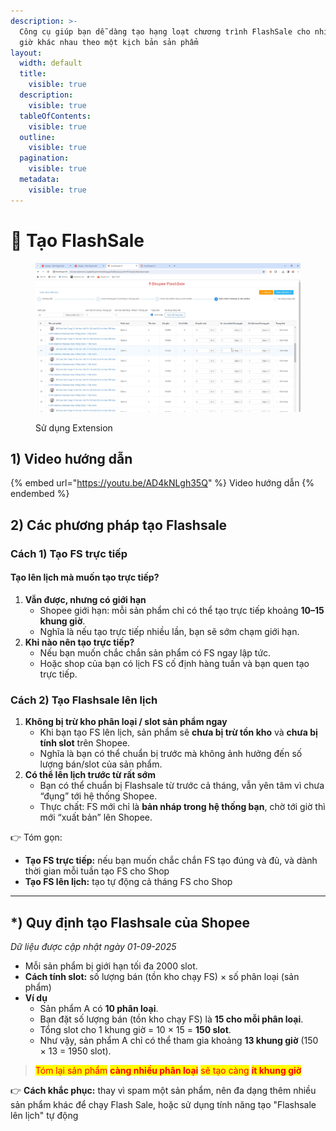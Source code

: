 ```yaml
---
description: >-
  Công cụ giúp bạn dễ dàng tạo hạng loạt chương trình FlashSale cho nhiều khung
  giờ khác nhau theo một kịch bản sản phẩm
layout:
  width: default
  title:
    visible: true
  description:
    visible: true
  tableOfContents:
    visible: true
  outline:
    visible: true
  pagination:
    visible: true
  metadata:
    visible: true
---
```


# 🥂 Tạo FlashSale

<figure><img src="../../../.gitbook/assets/image (1) (1) (1) (1) (1) (1) (1) (1) (1) (1) (1) (1) (1) (1).png" alt=""><figcaption><p>Sử dụng Extension</p></figcaption></figure>

## 1) Video hướng dẫn

{% embed url="https://youtu.be/AD4kNLgh35Q" %}
Video hướng dẫn
{% endembed %}

## 2) Các phương pháp tạo Flashsale

### Cách 1) Tạo FS trực tiếp

#### Tạo lên lịch mà muốn tạo trực tiếp?

1. **Vẫn được, nhưng có giới hạn**
   * Shopee giới hạn: mỗi sản phẩm chỉ có thể tạo trực tiếp khoảng **10–15 khung giờ**.
   * Nghĩa là nếu tạo trực tiếp nhiều lần, bạn sẽ sớm chạm giới hạn.
2. **Khi nào nên tạo trực tiếp?**
   * Nếu bạn muốn chắc chắn sản phẩm có FS ngay lập tức.
   * Hoặc shop của bạn có lịch FS cố định hàng tuần và bạn quen tạo trực tiếp.

### Cách 2) Tạo Flashsale lên lịch

1. **Không bị trừ kho phân loại / slot sản phẩm ngay**
   * Khi bạn tạo FS lên lịch, sản phẩm sẽ **chưa bị trừ tồn kho** và **chưa bị tính slot** trên Shopee.
   * Nghĩa là bạn có thể chuẩn bị trước mà không ảnh hưởng đến số lượng bán/slot của sản phẩm.
2. **Có thể lên lịch trước từ rất sớm**
   * Bạn có thể chuẩn bị Flashsale từ trước cả tháng, vẫn yên tâm vì chưa “đụng” tới hệ thống Shopee.
   * Thực chất: FS mới chỉ là **bản nháp trong hệ thống bạn**, chờ tới giờ thì mới “xuất bản” lên Shopee.

👉 Tóm gọn:

* **Tạo FS trực tiếp:** nếu bạn muốn chắc chắn FS tạo đúng và đủ, và dành thời gian mỗi tuần tạo FS cho Shop
* **Tạo FS lên lịch:** tạo tự động cả tháng FS cho Shop

***

## \*) Quy định tạo Flashsale của Shopee

_Dữ liệu được cập nhật ngày 01-09-2025_

* Mỗi sản phẩm bị giới hạn tối đa 2000 slot.
* **Cách tính slot:** số lượng bán (tồn kho chạy FS) × số phân loại (sản phẩm)
* **Ví dụ**
  * Sản phẩm A có **10 phân loại**.
  * Bạn đặt số lượng bán (tồn kho chạy FS) là **15 cho mỗi phân loại**.
  * Tổng slot cho 1 khung giờ = 10 × 15 = **150 slot**.
  * Như vậy, sản phẩm A chỉ có thể tham gia khoảng **13 khung giờ** (150 × 13 = 1950 slot).

> <mark style="color:red;">Tóm lại sản phẩm</mark> <mark style="color:red;"></mark><mark style="color:red;">**càng nhiều phân loại**</mark> <mark style="color:red;"></mark><mark style="color:red;">sẽ tạo càng</mark> <mark style="color:red;"></mark><mark style="color:red;">**ít khung giờ**</mark>

👉 **Cách khắc phục:** thay vì spam một sản phẩm, nên đa dạng thêm nhiều sản phẩm khác để chạy Flash Sale, hoặc sử dụng tính năng tạo "Flashsale lên lịch" tự động
